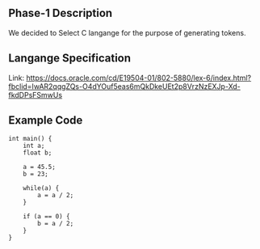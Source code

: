 ## Phase-1 Description ##
We decided to Select C langange for the purpose of generating tokens.

## Langange Specification ##
Link: https://docs.oracle.com/cd/E19504-01/802-5880/lex-6/index.html?fbclid=IwAR2qqgZQs-O4dYOuf5eas6mQkDkeUEt2p8VrzNzEXJp-Xd-fkdDPsFSmwUs

## Example Code ##
```
int main() {
    int a;
    float b;

    a = 45.5;
    b = 23;

    while(a) {
        a = a / 2;
    }

    if (a == 0) {
        b = a / 2;
    }
}
```